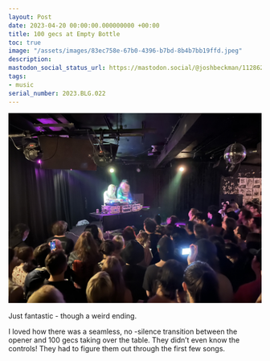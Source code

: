 ```yaml
---
layout: Post
date: 2023-04-20 00:00:00.000000000 +00:00
title: 100 gecs at Empty Bottle
toc: true
image: "/assets/images/83ec758e-67b0-4396-b7bd-8b4b7bb19ffd.jpeg"
description:
mastodon_social_status_url: https://mastodon.social/@joshbeckman/112862543441632006
tags:
- music
serial_number: 2023.BLG.022
---
```

![IMG_0854](/assets/images/83ec758e-67b0-4396-b7bd-8b4b7bb19ffd.jpeg)

Just fantastic - though a weird ending.

I loved how there was a seamless, no -silence transition between the opener and 100 gecs taking over the table. They didn’t even know the controls! They had to figure them out through the first few songs.
